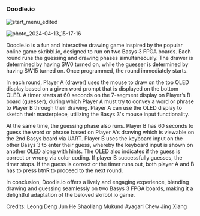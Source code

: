 ### Doodle.io

![start_menu_edited](https://github.com/jing-xiang/FPGA/assets/61624545/058e192d-4d72-4f9c-8ddf-9a8af67dd7db)

![photo_2024-04-13_15-17-16](https://github.com/jing-xiang/FPGA/assets/61624545/12432175-5ab8-4758-9996-4e4bcaf7f9d2)

Doodle.io is a fun and interactive drawing game inspired by the popular   online game skribbl.io, designed to run on two Basys 3 FPGA boards. 
Each round runs the guessing and drawing phases simultaneously. The drawer is determined by having SW0 turned on, while the guesser is determined by having SW15 turned on. Once programmed, the round immediately starts.

In each round, Player A (drawer) uses the mouse to draw on the top OLED display based on a given word prompt that is displayed on the bottom OLED. A timer starts at 60 seconds on the 7-segment display on Player’s B board (guesser), during which Player A must try to convey a word or phrase to Player B through their drawing. Player A can use the OLED display to sketch their masterpiece, utilizing the Basys 3's mouse input functionality.

At the same time, the guessing phase also runs. Player B has 60 seconds to guess the word or phrase based on Player A's drawing which is viewable on the 2nd Basys board via UART. Player B uses the keyboard input on the other Basys 3 to enter their guess, whereby the keyboard input is shown on another OLED along with hints. The OLED also indicates if the guess is correct or wrong via color coding. If player B successfully guesses, the timer stops. If the guess is correct or the timer runs out, both player A and B has to press btnR to proceed to the next round.

In conclusion, Doodle.io offers a lively and engaging experience, blending drawing and guessing seamlessly on two Basys 3 FPGA boards, making it a delightful adaptation of the beloved skribbl.io game.

Credits: 
Leong Deng Jun
He Shaoliang
Mukund Ayagari
Chew Jing Xiang
